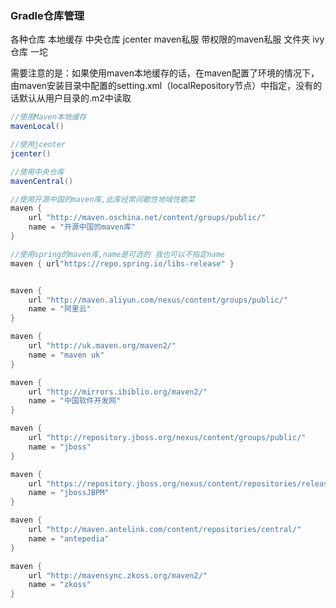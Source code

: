 
### Gradle仓库管理

各种仓库
本地缓存
中央仓库
jcenter
maven私服
带权限的maven私服
文件夹
ivy仓库
一坨   

需要注意的是：如果使用maven本地缓存的话，在maven配置了环境的情况下，由maven安装目录中配置的setting.xml（localRepository节点）中指定，没有的话默认从用户目录的.m2中读取

[最后更新日期:2016/09/23]:下面是收集的一些常用库
```groovy
//使用Maven本地缓存
mavenLocal()

//使用jcenter
jcenter()

//使用中央仓库
mavenCentral()

//使用开源中国的maven库,此库经常间歇性地域性歇菜
maven { 
	url "http://maven.oschina.net/content/groups/public/" 
	name = "开源中国的maven库"	
}

//使用spring的maven库,name是可选的 我也可以不指定name
maven { url"https://repo.spring.io/libs-release" }


maven {
	url "http://maven.aliyun.com/nexus/content/groups/public/"
    name = "阿里云"
}

maven {
	url "http://uk.maven.org/maven2/"
    name = "maven uk"
}

maven {
	url "http://mirrors.ibiblio.org/maven2/"
	name = "中国软件开发网"
}

maven {
	url "http://repository.jboss.org/nexus/content/groups/public/"
	name = "jboss"
}

maven {
	url "https://repository.jboss.org/nexus/content/repositories/releases/"
	name = "jbossJBPM"
}

maven {
	url "http://maven.antelink.com/content/repositories/central/"
	name = "antepedia"
}

maven {
	url "http://mavensync.zkoss.org/maven2/"
	name = "zkoss"
}

```